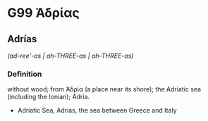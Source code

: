 # G99 Ἀδρίας

## Adrías

_(ad-ree'-as | ah-THREE-as | ah-THREE-as)_

### Definition

without wood; from Ἀδρία (a place near its shore); the Adriatic sea (including the Ionian); Adria.

- Adriatic Sea, Adrias, the sea between Greece and Italy

